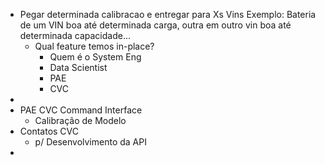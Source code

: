 
- Pegar determinada calibracao e entregar para Xs Vins
Exemplo: Bateria de um VIN boa até determinada carga, outra em outro vin boa até determinada capacidade...
	- Qual feature temos in-place?
		- Quem é o System Eng
		- Data Scientist
		- PAE
		- CVC
- 
- PAE CVC Command Interface
	- Calibração de Modelo
- Contatos CVC
	- p/ Desenvolvimento da API
- 